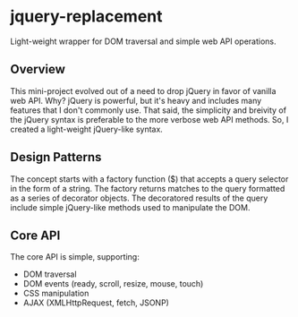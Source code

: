 # jquery-replacement
Light-weight wrapper for DOM traversal and simple web API operations.

## Overview

This mini-project evolved out of a need to drop jQuery in favor of vanilla web API. Why? jQuery is powerful, but it's heavy and includes many features that I don't commonly use. That said, the simplicity and breivity of the jQuery syntax is preferable to the more verbose web API methods. So, I created a light-weight jQuery-like syntax.

## Design Patterns

The concept starts with a factory function ($) that accepts a query selector in the form of a string. The factory returns matches to the query formatted as a series of decorator objects. The decoratored results of the query include simple jQuery-like methods used to manipulate the DOM.

## Core API

The core API is simple, supporting:

- DOM traversal
- DOM events (ready, scroll, resize, mouse, touch)
- CSS manipulation
- AJAX (XMLHttpRequest, fetch, JSONP)


